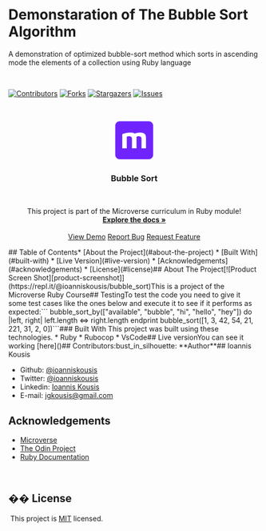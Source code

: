 # Demonstaration of The Bubble Sort Algorithm 
A demonstration of optimized bubble-sort method which sorts in ascending mode the elements of a collection using Ruby language 
​
<!--
*** Thanks for checking out this README Template. If you have a suggestion that would
*** make this better, please fork the repo and create a pull request or simply open
*** an issue with the tag "enhancement".
*** Thanks again! Now go create something AMAZING! :D
-->
​
<!-- PROJECT SHIELDS -->
<!--
*** I'm using markdown "reference style" links for readability.
*** Reference links are enclosed in brackets [ ] instead of parentheses ( ).
*** See the bottom of this document for the declaration of the reference variables
*** for contributors-url, forks-url, etc. This is an optional, concise syntax you may use.
*** https://www.markdownguide.org/basic-syntax/#reference-style-links
-->
[![Contributors][contributors-shield]][contributors-url]
[![Forks][forks-shield]][forks-url]
[![Stargazers][stars-shield]][stars-url]
[![Issues][issues-shield]][issues-url]
​
<!-- PROJECT LOGO -->
<br />
<p align="center">
  <a href="https://github.com/ioanniskousis/bubble_sort">
    <img src="images/microverse.png" alt="Microverse Logo" width="80" height="80">
  </a>
​
  <h3 align="center">Bubble Sort</h3>
​
  <p align="center">
    This project is part of the Microverse curriculum in Ruby module!
    <br />
    <a href="https://github.com/ioanniskousis/bubble_sort"><strong>Explore the docs »</strong></a>
    <br />
    <br />
    <a href="https://repl.it/@ioanniskousis/bubble_sort">View Demo</a>
    <a href="https://github.com/ioanniskousis/bubble_sort/issues">Report Bug</a>
    <a href="https://github.com/ioanniskousis/bubble_sort/issues">Request Feature</a>
  </p>
</p>
​
<!-- TABLE OF CONTENTS -->
## Table of Contents
​
* [About the Project](#about-the-project)
* [Built With](#built-with)
* [Live Version](#live-version)
* [Acknowledgements](#acknowledgements)
* [License](#license)
​
<!-- ABOUT THE PROJECT -->
## About The Project
​
[![Product Screen Shot][product-screenshot]](https://repl.it/@ioanniskousis/bubble_sort)
​
This is a project of the Microverse Ruby Course
​
<!-- ABOUT THE PROJECT -->
## Testing
​
To test the code you need to give it some test cases like the ones below and execute it to see if it performs as expected: 
​
```
bubble_sort_by(["available", "bubble", "hi", "hello", "hey"]) do |left, right|
  left.length <=> right.length
end
​
print bubble_sort([1, 3, 42, 54, 21, 221, 31, 2, 0])
​
​
```
​
### Built With
This project was built using these technologies.
* Ruby
* Rubocop
* VsCode
​
<!-- LIVE VERSION -->
## Live version
​
You can see it working [here]()
​
<!-- CONTACT -->
## Contributors
​
:bust_in_silhouette: **Author**
​## Ioannis Kousis

- Github: [@ioanniskousis](https://github.com/ioanniskousis)
- Twitter: [@ioanniskousis](https://twitter.com/ioanniskousis)
- Linkedin: [Ioannis Kousis](https://www.linkedin.com/in/ioannis-kousis-9a5051b4/)
- E-mail: jgkousis@gmail.com
​
​
<!-- ACKNOWLEDGEMENTS -->
## Acknowledgements
* [Microverse](https://www.microverse.org/)
* [The Odin Project](https://www.theodinproject.com/)
* [Ruby Documentation](https://www.ruby-lang.org/en/documentation/)
​
<!-- MARKDOWN LINKS & IMAGES -->
<!-- https://www.markdownguide.org/basic-syntax/#reference-style-links -->
[contributors-shield]: https://img.shields.io/github/contributors/ioanniskousis/bubble_sort.svg?style=flat-square
[contributors-url]: https://github.com/ioanniskousis/bubble_sort/graphs/contributors
[forks-shield]: https://img.shields.io/github/forks/ioanniskousis/bubble_sort.svg?style=flat-square
[forks-url]: https://github.com/ioanniskousis/bubble_sort/network/members
[stars-shield]: https://img.shields.io/github/stars/ioanniskousis/bubble_sort.svg?style=flat-square
[stars-url]: https://github.com/ioanniskousis/bubble_sort/stargazers
[issues-shield]: https://img.shields.io/github/issues/ioanniskousis/bubble_sort.svg?style=flat-square
[issues-url]: https://github.com/ioanniskousis/bubble_sort/issues
[product-screenshot]: images/bubble_sort.jpg
​
## �� License
​
This project is [MIT](https://opensource.org/licenses/MIT) licensed.
